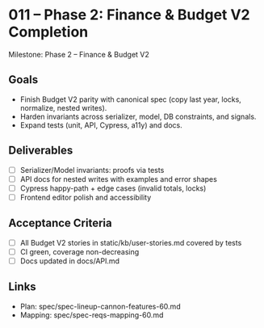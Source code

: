 # 011 – Phase 2: Finance & Budget V2 Completion

Milestone: Phase 2 – Finance & Budget V2

## Goals
- Finish Budget V2 parity with canonical spec (copy last year, locks, normalize, nested writes).
- Harden invariants across serializer, model, DB constraints, and signals.
- Expand tests (unit, API, Cypress, a11y) and docs.

## Deliverables
- [ ] Serializer/Model invariants: proofs via tests
- [ ] API docs for nested writes with examples and error shapes
- [ ] Cypress happy-path + edge cases (invalid totals, locks)
- [ ] Frontend editor polish and accessibility

## Acceptance Criteria
- [ ] All Budget V2 stories in static/kb/user-stories.md covered by tests
- [ ] CI green, coverage non-decreasing
- [ ] Docs updated in docs/API.md

## Links
- Plan: spec/spec-lineup-cannon-features-60.md
- Mapping: spec/spec-reqs-mapping-60.md
